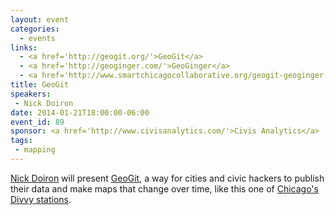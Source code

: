 ```yaml
---
layout: event
categories: 
  - events
links:
  - <a href='http://geogit.org/'>GeoGit</a>
  - <a href='http://geoginger.com/'>GeoGinger</a>
  - <a href='http://www.smartchicagocollaborative.org/geogit-geoginger-github-for-catrographers/'>GeoGit & GeoGinger&#58; GitHub for Catrographers</a>
title: GeoGit
speakers: 
 - Nick Doiron
date: 2014-01-21T18:00:00-06:00
event_id: 89
sponsor: <a href='http://www.civisanalytics.com/'>Civis Analytics</a>
tags: 
 - mapping
---
```


<p><a href='https://twitter.com/mapmeld'>Nick Doiron</a> will present <a href='http://geogit.org/'>GeoGit</a>, a way for cities and civic hackers to publish their data and make maps that change over time, like this one of <a href='http://geoginger.com/divvy'>Chicago's Divvy stations</a>.</p>
